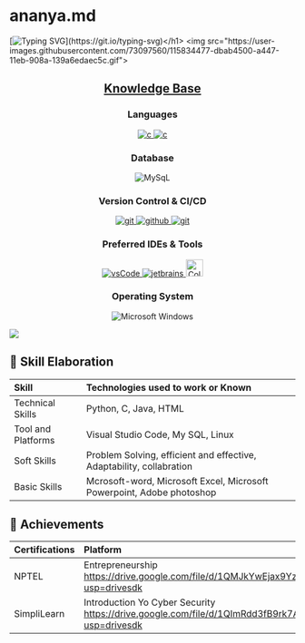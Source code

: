 # ananya.md
[![Typing SVG](https://readme-typing-svg.herokuapp.com?font=Architects+Daughter&color=7AF79A&size=30&lines=It's+Ananya!;I'm+a+BCA+Student;a+passion+for+technology,)](https://git.io/typing-svg)</h1> 
 <img src="https://user-images.githubusercontent.com/73097560/115834477-dbab4500-a447-11eb-908a-139a6edaec5c.gif">
 
 <h2 align="center"><u><b>Knowledge Base</b></u></h2>
 
 <h3 align="center">Languages</h3>
<p align="center">
  <a href="https://https://www.python.org//" target="_blank"> 
    <img src="https://img.shields.io/badge/Python-3776AB?style=for-the-badge&logo=python&logoColor=white"
      alt="c"/>
  </a>
<a href="https://https://www.C.org//" target="_blank"> 
    <img src="https://img.shields.io/badge/C-3776AB?style=for-the-badge&logo=C&logoColor=white"
      alt="c"/>
  </a>




  </a>
  <!--   <a href="https://www.w3.org/html/" target="_blank"> 
    <img src="https://img.shields.io/badge/html-E34F26.svg?style=for-the-badge&logo=html5&logoColor=white"
      alt="html5"/> 
  </a>
  <a href="https://www.w3schools.com/css/" target="_blank">
    <img src="https://img.shields.io/badge/css-1572B6.svg?style=for-the-badge&logo=css3&logoColor=white"
      alt="css3"/> -->
</p>
  
  <h3 align="center">Database</h3>
<p align="center">
  
  <a target="_blank"> 
    <img src="https://img.shields.io/badge/MySQL-00000F?style=for-the-badge&logo=mysql&logoColor=white"
      alt="MySqL"/>
  </a>
</a>


</p>

<h3 align="center">Version Control & CI/CD</h3>
<p align="center">
  <a href="https://git-scm.com/" target="_blank">
    <img src="https://img.shields.io/badge/git-F05032.svg?style=for-the-badge&logo=git&logoColor=white"
      alt="git"/>
  </a>
  <a href="https://github.com/ELanza-48" target="_blank">
    <img src="https://img.shields.io/badge/github-181717.svg?style=for-the-badge&logo=github&logoColor=white" alt="github" />
  </a>
  <a href="https://gitlab.com/Elanza-48" target="_blank">
    <img src="https://img.shields.io/badge/gitlab-181717.svg?style=for-the-badge&logo=gitlab&logoColor=white"
      alt="git"/>
  </a>
  
</p>

<h3 align="center">Preferred IDEs  & Tools</h3>
<p align="center"> 
 
  <a href="https://code.visualstudio.com/" target="_blank">
    <img src="https://img.shields.io/badge/vscode-007ACC.svg?style=for-the-badge&logo=visualstudiocode&logoColor=white" alt="vsCode"/> 
  </a>
  <a href="https://www.jetbrains.com/" target="_blank">
    <img src="https://img.shields.io/badge/jetbrains%20IDE-000000.svg?style=for-the-badge&logo=jetbrains&logoColor=white" alt="jetbrains" />
  </a>
  <a href="https://colab.research.google.com/" target="_blank"> 
    <img src="https://img.shields.io/badge/Colab-00b56a.svg?logo=google-colab&logoColor=white" height="30" alt="Colab"/>
  </a>
  
</p>
<h3 align="center">Operating System</h3>
<p align="center"> 
 
  <a  target="_blank">
    <img src="https://img.shields.io/badge/Windows-0078D6?style=for-the-badge&logo=windows&logoColor=white" alt="Microsoft Windows"/> 
  </a>
  
  </a>

</p>
<img src="https://user-images.githubusercontent.com/73097560/115834477-dbab4500-a447-11eb-908a-139a6edaec5c.gif">

## :notebook_with_decorative_cover: Skill Elaboration

| Skill | Technologies used to work or Known | 
|:--|:------------|
| Technical Skills |  Python, C, Java, HTML |
|Tool and Platforms |  Visual Studio Code, My SQL, Linux  |
| Soft Skills |  Problem Solving,  efficient and effective,  Adaptability,  collabration  |
| Basic Skills |  Mcrosoft-word, Microsoft Excel, Microsoft Powerpoint, Adobe photoshop   |

## :notebook_with_decorative_cover: Achievements

| Certifications |   Platform                | 
|:--|:------------|
|  NPTEL   |  Entrepreneurship  https://drive.google.com/file/d/1QMJkYwEjax9YzG8r2agLIaiLJYGkFnWw/view?usp=drivesdk   |
|  SimpliLearn  |  Introduction Yo Cyber Security  https://drive.google.com/file/d/1QImRdd3fB9rk7AIYHCSogOtiM1s6lzYE/view?usp=drivesdk  |
